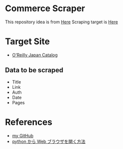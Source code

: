 # Commerce Scraper
This repository idea is from [Here](https://www.freelancer.com/projects/python/commerce-product-scraper-with-details/)
Scraping target is [Here](https://www.oreilly.co.jp/catalog/)

# Target Site
- [O'Reilly Japan Catalog](https://www.oreilly.co.jp/catalog/)

## Data to be scraped
- Title
- Link
- Auth
- Date
- Pages

# References
- [my GitHub](https://github.com/Yukiya025/csvCleaning)
- [python から Web ブラウザを開く方法](https://qiita.com/hideshis/items/1f556847784434cd815e)



 